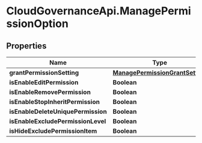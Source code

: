 # CloudGovernanceApi.ManagePermissionOption

## Properties

Name | Type | Description | Notes
------------ | ------------- | ------------- | -------------
**grantPermissionSetting** | [**ManagePermissionGrantSetting**](ManagePermissionGrantSetting.md) |  | [optional] 
**isEnableEditPermission** | **Boolean** |  | [optional] 
**isEnableRemovePermission** | **Boolean** |  | [optional] 
**isEnableStopInheritPermission** | **Boolean** |  | [optional] 
**isEnableDeleteUniquePermission** | **Boolean** |  | [optional] 
**isEnableExcludePermissionLevel** | **Boolean** |  | [optional] 
**isHideExcludePermissionItem** | **Boolean** |  | [optional] 


